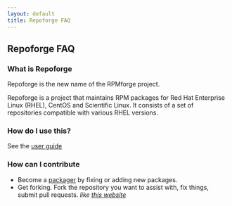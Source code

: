 ```yaml
---
layout: default
title: Repoforge FAQ
---
```


## Repoforge FAQ ##

### What is Repoforge ###

Repoforge is the new name of the RPMforge project.

Repoforge is a project that maintains RPM packages for Red Hat Enterprise Linux (RHEL), CentOS and Scientific Linux. It consists of a set of repositories compatible with various RHEL versions.

### How do I use this? ###

See the [user guide](/use "user guide")

### How can I contribute ###

* Become a [packager](/package "repoforge contributer") by fixing or adding new packages.
* Get forking.  Fork the repository you want to assist with, fix things, submit pull requests. _like [this website](http://github.com/repoforge/repoforge.github.com/)_


